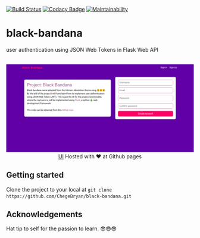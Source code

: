 [![Build Status](https://travis-ci.org/ChegeBryan/black-bandana.svg?branch=develop)](https://travis-ci.org/ChegeBryan/black-bandana) [![Codacy Badge](https://api.codacy.com/project/badge/Grade/d806d0ac5d5d4e79aec1b4443dd5a8c2)](https://www.codacy.com/app/ChegeBryan/black-bandana?utm_source=github.com&amp;utm_medium=referral&amp;utm_content=ChegeBryan/black-bandana&amp;utm_campaign=Badge_Grade)
[![Maintainability](https://api.codeclimate.com/v1/badges/562cc17e179a8efb443a/maintainability)](https://codeclimate.com/github/ChegeBryan/black-bandana/maintainability)
# black-bandana
user authentication using JSON Web Tokens in Flask Web API

<p align="center">
  <br>
  <img src="./screenshot.png">
  <a href="https://chegebryan.github.io/black-bandana/UI">UI</a> Hosted with ❤️ at Github pages
</p>

## Getting started
Clone the project to your local at `git clone https://github.com/ChegeBryan/black-bandana.git`

## Acknowledgements
Hat tip to self for the passion to learn. 😎😎😎 
